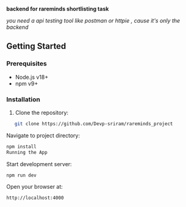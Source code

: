 **backend for rareminds shortlisting task**

*you need a api testing tool like postman or httpie , cause it's only the backend*


## Getting Started

### Prerequisites
- Node.js v18+
- npm v9+

### Installation
1. Clone the repository:
```bash
   git clone https://github.com/Devp-sriram/rareminds_project
```
Navigate to project directory:

```bash
npm install
Running the App
```
Start development server:

```bash
npm run dev
```

Open your browser at:
```bash
http://localhost:4000
```

